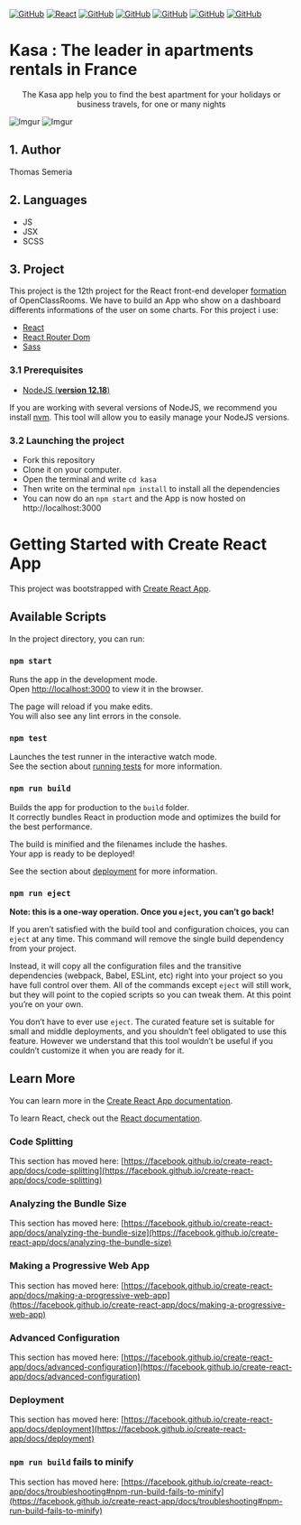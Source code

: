 [![GitHub](https://img.shields.io/badge/GitHub-100000?style=for-the-badge&logo=github&logoColor=white)](https://github.com/Ngc1987) [![React](https://img.shields.io/badge/React-20232A?style=for-the-badge&logo=react&logoColor=61DAFB)](https://reactjs.org/) [![GitHub](https://img.shields.io/badge/React_Router-CA4245?style=for-the-badge&logo=react-router&logoColor=white)](https://reactrouter.com/) [![GitHub](https://img.shields.io/badge/JS-F7DF1E?style=for-the-badge&logo=javascript&logoColor=black)](https://developer.mozilla.org/en-US/docs/Web/JavaScript) [![GitHub](https://img.shields.io/badge/JSX-4F4FD4?style=for-the-badge&logo=react&logoColor=61DAFB)](https://reactjs.org/docs/introducing-jsx.html) [![GitHub](https://img.shields.io/badge/Sass-CC6699?style=for-the-badge&logo=sass&logoColor=white)](https://sass-lang.com/) [![GitHub](https://img.shields.io/badge/HTML5-E34F26?style=for-the-badge&logo=html5&logoColor=white)](https://developer.mozilla.org/en-US/docs/Web/HTML)


# Kasa : The leader in apartments rentals in France

<p align="center">
The Kasa app help you to find the best apartment for your holidays or business travels, for one or many nights
</p>

![Imgur](https://i.imgur.com/IDaC9rb.png)
![Imgur](https://i.imgur.com/G8fIvgH.png)

## 1. Author

Thomas Semeria


## 2. Languages

- JS
- JSX
- SCSS

## 3. Project
This project is the 12th project for the React front-end developer [formation](https://openclassrooms.com/fr/paths/516-developpeur-dapplication-javascript-react#main_content) of OpenClassRooms.
We have to build an App who show on a dashboard differents informations of the user on some charts.
For this project i use:

- [React](https://reactjs.org/)
- [React Router Dom](https://v5.reactrouter.com/web/guides/quick-start)
- [Sass](https://sass-lang.com/)

### 3.1 Prerequisites

- [NodeJS (**version 12.18**)](https://nodejs.org/en/)

If you are working with several versions of NodeJS, we recommend you install [nvm](https://github.com/nvm-sh/nvm). This tool will allow you to easily manage your NodeJS versions.


### 3.2 Launching the project

- Fork this repository
- Clone it on your computer.
- Open the terminal and write `cd kasa`
- Then write on the terminal `npm install` to install all the dependencies
- You can now do an `npm start` and the App is now hosted on http://localhost:3000
















# Getting Started with Create React App

This project was bootstrapped with [Create React App](https://github.com/facebook/create-react-app).

## Available Scripts

In the project directory, you can run:

### `npm start`

Runs the app in the development mode.\
Open [http://localhost:3000](http://localhost:3000) to view it in the browser.

The page will reload if you make edits.\
You will also see any lint errors in the console.

### `npm test`

Launches the test runner in the interactive watch mode.\
See the section about [running tests](https://facebook.github.io/create-react-app/docs/running-tests) for more information.

### `npm run build`

Builds the app for production to the `build` folder.\
It correctly bundles React in production mode and optimizes the build for the best performance.

The build is minified and the filenames include the hashes.\
Your app is ready to be deployed!

See the section about [deployment](https://facebook.github.io/create-react-app/docs/deployment) for more information.

### `npm run eject`

**Note: this is a one-way operation. Once you `eject`, you can’t go back!**

If you aren’t satisfied with the build tool and configuration choices, you can `eject` at any time. This command will remove the single build dependency from your project.

Instead, it will copy all the configuration files and the transitive dependencies (webpack, Babel, ESLint, etc) right into your project so you have full control over them. All of the commands except `eject` will still work, but they will point to the copied scripts so you can tweak them. At this point you’re on your own.

You don’t have to ever use `eject`. The curated feature set is suitable for small and middle deployments, and you shouldn’t feel obligated to use this feature. However we understand that this tool wouldn’t be useful if you couldn’t customize it when you are ready for it.

## Learn More

You can learn more in the [Create React App documentation](https://facebook.github.io/create-react-app/docs/getting-started).

To learn React, check out the [React documentation](https://reactjs.org/).

### Code Splitting

This section has moved here: [https://facebook.github.io/create-react-app/docs/code-splitting](https://facebook.github.io/create-react-app/docs/code-splitting)

### Analyzing the Bundle Size

This section has moved here: [https://facebook.github.io/create-react-app/docs/analyzing-the-bundle-size](https://facebook.github.io/create-react-app/docs/analyzing-the-bundle-size)

### Making a Progressive Web App

This section has moved here: [https://facebook.github.io/create-react-app/docs/making-a-progressive-web-app](https://facebook.github.io/create-react-app/docs/making-a-progressive-web-app)

### Advanced Configuration

This section has moved here: [https://facebook.github.io/create-react-app/docs/advanced-configuration](https://facebook.github.io/create-react-app/docs/advanced-configuration)

### Deployment

This section has moved here: [https://facebook.github.io/create-react-app/docs/deployment](https://facebook.github.io/create-react-app/docs/deployment)

### `npm run build` fails to minify

This section has moved here: [https://facebook.github.io/create-react-app/docs/troubleshooting#npm-run-build-fails-to-minify](https://facebook.github.io/create-react-app/docs/troubleshooting#npm-run-build-fails-to-minify)
